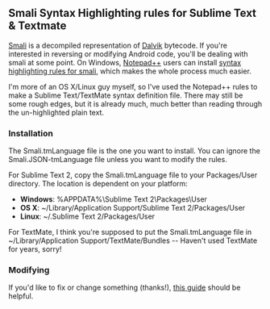 ## Smali Syntax Highlighting rules for Sublime Text & Textmate

[Smali](https://code.google.com/p/smali/) is a decompiled representation of [Dalvik][1] bytecode.  If you're interested in reversing or modifying Android code, you'll be dealing with smali at some point.  On Windows, [Notepad++](http://notepad-plus-plus.org/) users can install [syntax highlighting rules for smali](http://androidcracking.blogspot.com/2011/02/smali-syntax-highlighting-for-notepad.html), which makes the whole process much easier.

I'm more of an OS X/Linux guy myself, so I've used the Notepad++ rules to make a Sublime Text/TextMate syntax definition file.  There may still be some rough edges, but it is already much, much better than reading through the un-highlighted plain text.

### Installation
The Smali.tmLanguage file is the one you want to install.  You can ignore the Smali.JSON-tmLanguage file unless you want to modify the rules.

For Sublime Text 2, copy the Smali.tmLanguage file to your Packages/User directory. The location is dependent on your platform:

* **Windows**: %APPDATA%\Sublime Text 2\Packages\User
* **OS X**: ~/Library/Application Support/Sublime Text 2/Packages/User
* **Linux**: ~/.Sublime Text 2/Packages/User

For TextMate, I think you're supposed to put the Smali.tmLanguage file in ~/Library/Application Support/TextMate/Bundles -- Haven't used TextMate for years, sorry!

### Modifying
If you'd like to fix or change something (thanks!), [this guide](http://sublimetext.info/docs/en/extensibility/syntaxdefs.html) should be helpful.  

[1]: http://en.wikipedia.org/wiki/Dalvik_(software)
